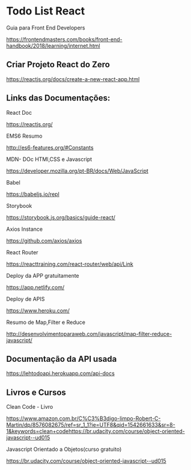 <h1>Todo List React</h1>

Guia para Front End Developers

https://frontendmasters.com/books/front-end-handbook/2018/learning/internet.html

<h2>Criar Projeto React do Zero</h2>

https://reactjs.org/docs/create-a-new-react-app.html

<h2>Links das Documentações:</h2>

React Doc

https://reactjs.org/


EMS6 Resumo

http://es6-features.org/#Constants

MDN- DOc HTMl,CSS e Javascript

https://developer.mozilla.org/pt-BR/docs/Web/JavaScript

Babel

https://babeljs.io/repl

Storybook

https://storybook.js.org/basics/guide-react/

Axios Instance

https://github.com/axios/axios

React Router

https://reacttraining.com/react-router/web/api/Link

Deploy da APP gratuitamente

https://app.netlify.com/

Deploy de APIS

https://www.heroku.com/

Resumo de Map,Filter e Reduce

http://desenvolvimentoparaweb.com/javascript/map-filter-reduce-javascript/


<h2>Documentação da API usada </h2>

https://lehtodoapi.herokuapp.com/api-docs


<h2>Livros e Cursos</h2>

Clean Code - Livro 

https://www.amazon.com.br/C%C3%B3digo-limpo-Robert-C-Martin/dp/8576082675/ref=sr_1_1?ie=UTF8&qid=1542661633&sr=8-1&keywords=clean+codehttps://br.udacity.com/course/object-oriented-javascript--ud015

Javascript Orientado a Objetos(curso gratuito)

https://br.udacity.com/course/object-oriented-javascript--ud015
